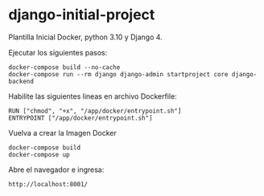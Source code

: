 # django-initial-project
Plantilla Inicial Docker, python 3.10 y Django 4.

Ejecutar los siguientes pasos:

    docker-compose build --no-cache
    docker-compose run --rm django django-admin startproject core django-backend

Habilite las siguientes lineas en archivo Dockerfile:

    RUN ["chmod", "+x", "/app/docker/entrypoint.sh"]
    ENTRYPOINT ["/app/docker/entrypoint.sh"]

Vuelva a crear la Imagen Docker

    docker-compose build
    docker-compose up

Abre el navegador e ingresa:

    http://localhost:8001/
